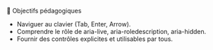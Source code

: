 🎯 Objectifs pédagogiques

- Naviguer au clavier (Tab, Enter, Arrow).
- Comprendre le rôle de aria-live, aria-roledescription, aria-hidden.
- Fournir des contrôles explicites et utilisables par tous.